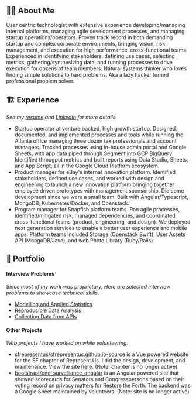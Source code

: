 ## 👨‍💻 About Me
User centric technologist with extensive experience developing/managing internal platforms, managing agile development processes, and managing startup operations/operators. Proven track record in both demanding startup and complex corporate environments, bringing vision, risk management, and execution for high performance, cross-functional teams. Experienced in identifying stakeholders, defining use cases, selecting metrics, gathering/synthesizing data, and running processes to drive execution for dozens of team members. Natural systems thinker who loves finding simple solutions to hard problems. Aka a lazy hacker turned professional problem solver.

## 🏗️ Experience
_See my [resume](https://docs.google.com/document/d/17Oe8Tab9zK4oKPVTXrHdub56eSGYvIIJHS_jAFRehu8/edit?usp=sharing) and [LinkedIn](https://www.linkedin.com/in/nickolasturner/) for more details._
- Startup operator at venture backed, high growth startup. Designed, documented, and implemented processes and tools while running the Atlanta office managing three dozen tax professionals and account managers. Tracked processes using in-house admin portal and Google Sheets, with app data piped through Segment into GCP BigQuery. Identified througput metrics and built reports using Data Studio, Sheets, and App Script, all in the Google Cloud Platform ecosystem.
- Product manager for eBay's internal innovation platform. Identified stakeholders, defined use cases, and worked with design and engineering to launch a new innovation platform bringing together employee driven prototypes with management sponsorship. Did some development since we were a small team. Built with Angular/Typescript, MongoDB, Kubernetes/Docker, and Openstack.
- Program manager for Snapfish platform teams. Ran agile processes, identified/mitigated risk, managed dependencies, and coordinated cross-functional teams (product, engineering, and design). We deployed next generation services to enable a better user experience and mobile apps. Platform teams included Storage (Openstack Swift), User Assets API (MongoDB/Java), and web Photo Library (Ruby/Rails).

## 📌 Portfolio
#### Interview Problems
_Since most of my work was proprietary, Here are selected interview problems to showcase technical skills._
- [Modelling and Applied Statistics](https://docs.google.com/spreadsheets/d/1xt_NnPP7cAO-R5TThhlmlfa7mdHtxImy8thzjMHSwfU/edit?usp=sharing)
- [Reproducible Data Analysis](https://github.com/bootstrapt/clipboard-health-wbd-notebook/blob/main/pricing_wbd.ipynb)
- [Collecting Data from APIs](https://bootstrapt.github.io/safegraph-practice-problems/)

#### Other Projects
_Web projects I have worked on while volunteering._
- [sfrepresentus/sfrepresentus.github.io-source](https://github.com/sfrepresentus/sfrepresentus.github.io-source) is a Vue powered website for the SF chapter of Represent.Us. I did the design, development, and maintenance. View the site [here](https://sfrepresentus.github.io/). (Note: chapter is no longer active)
- [bootstrapt/end_survelliance_angular](https://github.com/bootstrapt/end_survelliance_angular) is an Angular powered site that showed scorecards for Senators and Congresspersons based on their voting record on privacy matters for Restore the Forth. The backend was a Google Sheet maintained by volunteers. (Note: site is no longer active)
